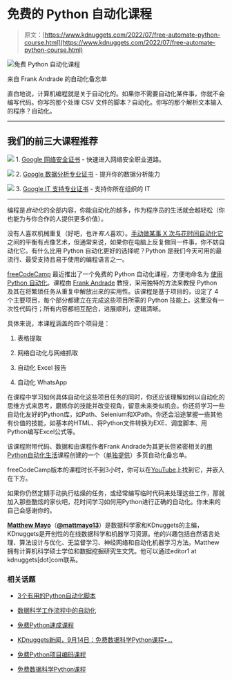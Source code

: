 # 免费的 Python 自动化课程

> 原文：[https://www.kdnuggets.com/2022/07/free-automate-python-course.html](https://www.kdnuggets.com/2022/07/free-automate-python-course.html)

![免费 Python 自动化课程](../Images/eda5ed200a09273ffb03b4d71e5c2a2c.png)

来自 Frank Andrade 的自动化备忘单

直白地说，计算机编程就是关于自动化的。如果你不需要自动化某件事，你就不会编写代码。你写的那个处理 CSV 文件的脚本？自动化。你写的那个解析文本输入的程序？自动化。

* * *

## 我们的前三大课程推荐

![](../Images/0244c01ba9267c002ef39d4907e0b8fb.png) 1\. [Google 网络安全证书](https://www.kdnuggets.com/google-cybersecurity) - 快速进入网络安全职业道路。

![](../Images/e225c49c3c91745821c8c0368bf04711.png) 2\. [Google 数据分析专业证书](https://www.kdnuggets.com/google-data-analytics) - 提升你的数据分析能力

![](../Images/0244c01ba9267c002ef39d4907e0b8fb.png) 3\. [Google IT 支持专业证书](https://www.kdnuggets.com/google-itsupport) - 支持你所在组织的 IT

* * *

编程是*自动化*的全部内容，你能自动化的越多，作为程序员的生活就会越轻松（你也能为与你合作的人提供更多价值）。

没有人喜欢机械重复（好吧，也许*有人*喜欢）。[手动做某事 X 次与花时间自动化它](https://www.reddit.com/r/ProgrammerHumor/comments/kwlc4e/ah_yes_the_programmer_move/)之间的平衡有点像艺术，但通常来说，如果你在电脑上反复做同一件事，你不妨自动化它。有什么比用 Python 自动化更好的选择呢？Python 是我们今天可用的最流行、最受支持且易于使用的编程语言之一。

[freeCodeCamp](https://www.freecodecamp.org/news) 最近推出了一个免费的 Python 自动化课程，方便地命名为 [使用 Python 自动化](https://www.youtube.com/watch?v=PXMJ6FS7llk)。课程由 [Frank Andrade](https://frank-andrade.medium.com/) 教授，采用独特的方法来教授 Python 及其在将繁琐任务从重复中解放出来的实用性。该课程是基于项目的，设定了 4 个主要项目，每个部分都建立在完成这些项目所需的 Python 技能上。这里没有一次性代码行；所有内容都相互配合，进展顺利，逻辑清晰。

具体来说，本课程涵盖的四个项目是：

1.  表格提取

1.  网络自动化与网络抓取

1.  自动化 Excel 报告

1.  自动化 WhatsApp

在课程中学习如何具体自动化这些项目任务的同时，你还应该理解如何以自动化的思维方式来思考，磨练你的技能并改变视角，留意未来类似机会。你还将学习一些自动化友好的Python库，如Path、Selenium和XPath。你还会沿途掌握一些其他有价值的技能，如基本的HTML、将Python文件转换为EXE、调度脚本、用Python编写Excel公式等。

该课程附带代码、数据和由课程作者Frank Andrade为其更长但紧密相关的[用Python自动化生活](https://www.udemy.com/course/automate-your-life-with-python/?referralCode=7FA8B361D7A92B03A8C3)课程创建的一个（[单独提供](https://frankandrade.ck.page/44559e1ae7)）多页自动化备忘单。

freeCodeCamp版本的课程时长不到3小时，你可以在[YouTube](https://www.youtube.com/watch?v=PXMJ6FS7llk)上找到它，并嵌入在下方。

如果你仍然定期手动执行枯燥的任务，或经常编写临时代码来处理这些工作，那就加入那些酷炫的家伙吧，花时间学习如何用Python进行正确的自动化。你未来的自己会感谢你的。

**[Matthew Mayo](https://www.linkedin.com/in/mattmayo13/)**（**[@mattmayo13](https://twitter.com/mattmayo13)**）是数据科学家和KDnuggets的主编，KDnuggets是开创性的在线数据科学和机器学习资源。他的兴趣包括自然语言处理、算法设计与优化、无监督学习、神经网络和自动化机器学习方法。Matthew拥有计算机科学硕士学位和数据挖掘研究生文凭。他可以通过editor1 at kdnuggets[dot]com联系。

### 相关话题

+   [3个有用的Python自动化脚本](https://www.kdnuggets.com/2022/11/3-useful-python-automation-scripts.html)

+   [数据科学工作流程中的自动化](https://www.kdnuggets.com/2023/03/automation-data-science-workflows.html)

+   [免费Python速成课程](https://www.kdnuggets.com/2022/07/free-python-crash-course.html)

+   [KDnuggets新闻，9月14日：免费数据科学Python课程•…](https://www.kdnuggets.com/2022/n36.html)

+   [免费Python项目编码课程](https://www.kdnuggets.com/2022/08/free-python-project-coding-course.html)

+   [免费数据科学Python课程](https://www.kdnuggets.com/2022/09/free-python-data-science-course.html)

